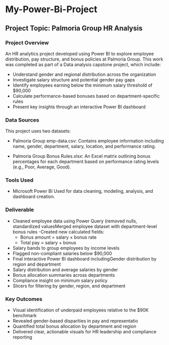 # My-Power-Bi-Project

## Project Topic: Palmoria Group HR Analysis

### Project Overview
An HR analytics project developed using Power BI to explore employee distribution, pay structure, and bonus policies at Palmoria Group. This work was completed as part of a Data analysis capstone project, which include:
- Understand gender and regional distribution across the organization
- Investigate salary structure and potential gender pay gaps
- Identify employees earning below the minimum salary threshold of $90,000
- Calculate performance-based bonuses based on department-specific rules
- Present key insights through an interactive Power BI dashboard

### Data Sources
This project uses two datasets:
- Palmoria Group emp-data.csv: Contains employee information including name, gender, department, salary, location, and performance rating.

- Palmoria Group Bonus Rules.xlsx: An Excel matrix outlining bonus percentages for each department based on performance rating levels (e.g., Poor, Average, Good).


### Tools Used
- Microsoft Power BI
Used for data cleaning, modeling, analysis, and dashboard creation.

### Deliverable
- Cleaned employee data using Power Query (removed nulls, standardized valuesMerged employee dataset with department-level bonus rules
-Created new calculated fields:
  - Bonus amount = salary × bonus rate
  - Total pay = salary + bonus
- Salary bands to group employees by income levels
- Flagged non-compliant salaries below $90,000
- Final interactive Power BI dashboard includingGender distribution by region and department
- Salary distribution and average salaries by gender
- Bonus allocation summaries across departments
- Compliance insight on minimum salary policy
- Slicers for filtering by gender, region, and department

### Key Outcomes

- Visual identification of underpaid employees relative to the $90K benchmark
- Revealed gender-based disparities in pay and representatio
- Quantified total bonus allocation by department and region
- Delivered clear, actionable visuals for HR leadership and compliance reporting
